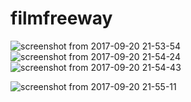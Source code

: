 # filmfreeway
![screenshot from 2017-09-20 21-53-54](https://user-images.githubusercontent.com/26047721/32693384-e98add70-c732-11e7-82f6-d5e17fb6784c.png)
![screenshot from 2017-09-20 21-54-24](https://user-images.githubusercontent.com/26047721/32693385-e9b83996-c732-11e7-88c1-e0bd30108caf.png)
![screenshot from 2017-09-20 21-54-43](https://user-images.githubusercontent.com/26047721/32693428-90bbe15c-c733-11e7-883f-dca77e6ea68b.png)

![screenshot from 2017-09-20 21-55-11](https://user-images.githubusercontent.com/26047721/32693430-90e249b4-c733-11e7-95cc-d016da945113.png)
